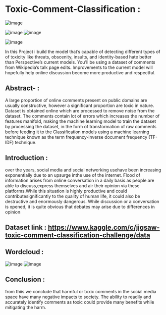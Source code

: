 # Toxic-Comment-Classification :

![image](https://user-images.githubusercontent.com/76562485/132940209-f6174c9c-7bcb-4885-ac0a-a7b1d5b345d0.png)

![image](https://user-images.githubusercontent.com/76562485/132939987-36dab999-1e7e-4d36-840a-e6c67921a0ab.png)                          ![image](https://user-images.githubusercontent.com/76562485/132940096-e6b3240f-caa6-4e9a-8c0a-8c77ecd89edf.png)

![image](https://user-images.githubusercontent.com/76562485/132940122-05c2ed3e-cc91-40e7-bf78-af2de54cf6e6.png)


 In this Project i build the model that’s capable of detecting different types of of toxicity like threats, obscenity, insults, and identity-based hate better than Perspective’s current models. You’ll be using a dataset of comments from Wikipedia’s talk page edits. Improvements to the current model will hopefully help online discussion become more productive and respectful.
## Abstract- :
A large proportion of online comments present on public domains are usually constructive, however a significant proportion are toxic in nature. Dataset is obtained online which
are processed to remove noise from the dataset. The comments contain lot of errors which increases the number of features manifold, making the machine learning model to train the
dataset by processing the dataset, in the form of transformation of raw comments before feeding it to the Classification models using a machine learning technique known as the term frequency-inverse document frequency (TF-IDF) technique. 
## Introduction :
over the years, social media and social networking usehave been increasing exponentially due to an upsurge inthe use of the internet. Flood of information arises from online
conversation in a daily basis as people are able to discuss,express themselves and air their opinion via these platforms.While this situation is highly productive and could contributesignificantly to the quality of human life, it could also be destructive and enormously dangerous. While discussion or a conversation is opened, it is quite obvious that debates may arise due to differences in opinion
## Dataset link : https://www.kaggle.com/c/jigsaw-toxic-comment-classification-challenge/data                      
## Wordcloud :
![image](https://user-images.githubusercontent.com/76562485/132939931-3e042369-b495-4733-8a13-4654a920adcd.png)                       ![image](https://user-images.githubusercontent.com/76562485/132939941-d11988b0-79a9-467e-bd24-cb026b3dd4a5.png)

## Conclusion :
from thiis we conclude that harmful or toxic comments in the social media space have many negative impacts to society. The ability to readily and accurately identify comments as toxic could provide many benefits while mitigating the harm.
